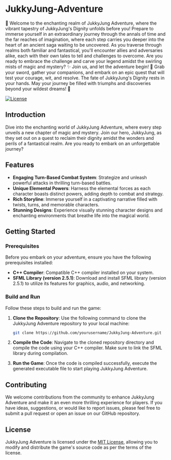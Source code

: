 # JukkyJung-Adventure
🌟 Welcome to the enchanting realm of JukkyJung Adventure, where the vibrant tapestry of JukkyJung's Dignity unfolds before you! Prepare to immerse yourself in an extraordinary journey through the annals of time and the far reaches of imagination, where each step carries you deeper into the heart of an ancient saga waiting to be uncovered. As you traverse through realms both familiar and fantastical, you'll encounter allies and adversaries alike, each with their own tales to tell and challenges to overcome. Are you ready to embrace the challenge and carve your legend amidst the swirling mists of magic and mystery? ✨ Join us, and let the adventure begin! 🚀 Grab your sword, gather your companions, and embark on an epic quest that will test your courage, wit, and resolve. The fate of JukkyJung's Dignity rests in your hands. May your journey be filled with triumphs and discoveries beyond your wildest dreams! 🌌

[![License](https://img.shields.io/badge/license-MIT-blue.svg)](https://opensource.org/licenses/MIT)

## Introduction

Dive into the enchanting world of JukkyJung Adventure, where every step unveils a new chapter of magic and mystery. Join our hero, JukkyJung, as they set out on a quest to reclaim their dignity amidst the wonders and perils of a fantastical realm. Are you ready to embark on an unforgettable journey?

## Features

- **Engaging Turn-Based Combat System**: Strategize and unleash powerful attacks in thrilling turn-based battles.
- **Unique Elemental Powers**: Harness the elemental forces as each character boasts distinct powers, adding depth to combat and strategy.
- **Rich Storyline**: Immerse yourself in a captivating narrative filled with twists, turns, and memorable characters.
- **Stunning Designs**: Experience visually stunning character designs and enchanting environments that breathe life into the magical world.

## Getting Started

### Prerequisites

Before you embark on your adventure, ensure you have the following prerequisites installed:

- **C++ Compiler**: Compatible C++ compiler installed on your system.
- **SFML Library (version 2.5.1)**: Download and install SFML library (version 2.5.1) to utilize its features for graphics, audio, and networking.

### Build and Run

Follow these steps to build and run the game:

1. **Clone the Repository**: Use the following command to clone the JukkyJung Adventure repository to your local machine:
   ```bash
   git clone https://github.com/yourusername/JukkyJung-Adventure.git
   ```
   
2. **Compile the Code**: Navigate to the cloned repository directory and compile the code using your C++ compiler. Make sure to link the SFML library during compilation.

3. **Run the Game**: Once the code is compiled successfully, execute the generated executable file to start playing JukkyJung Adventure.

## Contributing
We welcome contributions from the community to enhance JukkyJung Adventure and make it an even more thrilling experience for players. If you have ideas, suggestions, or would like to report issues, please feel free to submit a pull request or open an issue on our GitHub repository.

## License
JukkyJung Adventure is licensed under the [MIT License](https://opensource.org/licenses/MIT), allowing you to modify and distribute the game's source code as per the terms of the license.
